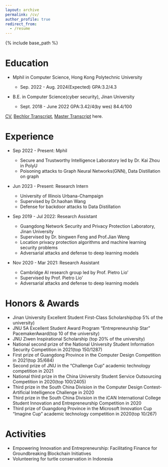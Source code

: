 ```yaml
---
layout: archive
permalink: /cv/
author_profile: true
redirect_from:
  - /resume
---
```


{% include base_path %}


Education
======
* Mphil in Computer Science, Hong Kong Polytechnic University
  * Sep. 2022 - Aug. 2024(Expected)  GPA:3.2/4.3

* B.E. in Computer Science(cyber security), Jinan University
  * Sept. 2018 - June 2022    GPA:3.42/4(by wes) 84.4/100

[CV](https://github.com/judy12345/Yuwei.github.io/blob/master/files/HANYuwei_CV.pdf), [Bechlor Transcript](https://github.com/judy12345/Yuwei.github.io/blob/master/files/bechlor_transcript.pdf), [Master Transcript](https://github.com/judy12345/Yuwei.github.io/blob/master/files/master-transcript.pdf) here.




Experience
======
* Sep 2022 - Present: Mphil
  *  Secure and Trustworthy Intelligence Laboratory led by Dr. Kai Zhou in PolyU
  *  Poisoning attacks to Graph Neural Networks(GNN), Data Distillation on graph
* Jun 2023 - Present: Research Intern
    * University of Illinois Urbana-Champaign 
    * Supervised by Dr.haohan Wang
    * Defense for backdoor attacks to Data Distillation
* Sep 2019 - Jul 2022: Research Assistant  
    * Guangdong Network Security and Privacy Protection Laboratory, Jinan University
    * Supervised by Dr. bingwen Feng and Prof.Jian Weng 
    * Location privacy protection algorithms and machine learning security problems
    * Adversarial attacks and defense to deep learning models

* Nov 2020 - Mar 2021: Research Assistant  
    * Cambridge AI research group led by Prof. Pietro Lio’
    * Supervised by Prof. Pietro Lio’
    * Adversarial attacks and defense to deep learning models

       
Honors & Awards
=====
* Jinan University Excellent Student First-Class Scholarship(top 5% of the university)
* JNU 5A Excellent Student Award Program “Entrepreneurship Star” PacemakerAward(top 10 of the university)
* JNU Ziwen Inspirational Scholarship (top 20% of the university)
* National second prize of the National University Student Information Security Competition in 2021(top 150/1287)
* First prize of Guangdong Province in the Computer Design Competition in 2021(top 35/684)
* Second prize of JNU in the “Challenge Cup” academic technology competition in 2021
* National third prize in the China University Student Service Outsourcing Competition in 2020(top 100/2405)
* Third prize in the South China Division in the Computer Design Contest-Artificial Intelligence Challenge in 2020
* Third prize in the South China Division in the iCAN International College Student Innovation and Entrepreneurship 
Competition in 2020
* Third prize of Guangdong Province in the Microsoft Innovation Cup “Imagine Cup” academic technology competition in
2020(top 10/267)
  
Activities
=====
* Empowering Innovation and Entrepreneurship: Facilitating Finance for Groundbreaking Blockchain Initiatives
* Volunteering for turtle conservation in Indonesia





<!--
Education
======
* B.S. in GitHub, GitHub University, 2012
* M.S. in Jekyll, GitHub University, 2014
* Ph.D in Version Control Theory, GitHub University, 2018 (expected)

Work experience
======
* Summer 2015: Research Assistant
  * Github University
  * Duties included: Tagging issues
  * Supervisor: Professor Git

* Fall 2015: Research Assistant
  * Github University
  * Duties included: Merging pull requests
  * Supervisor: Professor Hub
  
Skills
======
* Skill 1
* Skill 2
  * Sub-skill 2.1
  * Sub-skill 2.2
  * Sub-skill 2.3
* Skill 3

Publications
======
  <ul>{% for post in site.publications %}
    {% include archive-single-cv.html %}
  {% endfor %}</ul>
  
Talks
======
  <ul>{% for post in site.talks %}
    {% include archive-single-talk-cv.html %}
  {% endfor %}</ul>
  
Teaching
======
  <ul>{% for post in site.teaching %}
    {% include archive-single-cv.html %}
  {% endfor %}</ul>
  
Service and leadership
======
* Currently signed in to 43 different slack teams
-->
